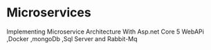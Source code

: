 # Microservices
Implementing Microservice Architecture With Asp.net Core 5 WebAPi ,Docker ,mongoDb ,Sql Server and Rabbit-Mq
